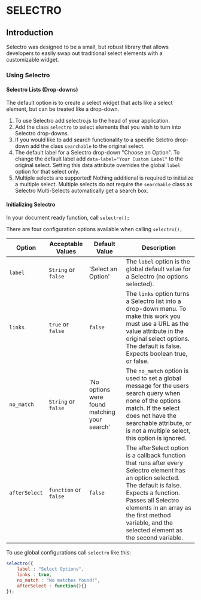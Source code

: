 SELECTRO
========

Introduction
------------

Selectro was designed to be a small, but robust library that allows developers to easily swap out traditional select elements with a customizable widget.
 
### Using Selectro

#### Selectro Lists (Drop-downs)

The default option is to create a select widget that acts like a select element, but can be treated like a drop-down.

1. To use Selectro add selectro.js to the head of your application.
2. Add the class `selectro` to select elements that you wish to turn into Selectro drop-downs.
3. If you would like to add search functionality to a specific Selctro drop-down add the class `searchable` to the original select.
4. The default label for a Selectro drop-down "Choose an Option". To change the default label add `data-label="Your Custom Label"` to the original select. Setting this data attribute overrides the global `label` option for that select only.
5. Multiple selects are supported! Nothing additional is required to initialize a multiple select. Multiple selects do not require the `searchable` class as Selectro Multi-Selects automatically get a search box.

#### Initializing Selectro

In your document ready function, call `selectro();`

There are four configuration options available when calling `selectro();`

| Option | Acceptable Values | Default Value | Description |
| ------ | ----------------- | --------------| ----------- |
| `label` | `String` or `false` | 'Select an Option' | The `label` option is the global default value for a Selectro (no options selected). |
| `links` | `true` or `false` | `false` | The `links` option turns a Selectro list into a drop-down menu. To make this work you must use a URL as the value attribute in the original select options. The default is false. Expects boolean true, or false. |
| `no_match` | `String` or `false` | 'No options were found matching your search' | The `no_match` option is used to set a global message for the users search query when none of the options match. If the select does not have the searchable attribute, or is not a multiple select, this option is ignored. |
| `afterSelect` | `function` or `false` | `false` | The afterSelect option is a callback function that runs after every Selectro element has an option selected. The default is false. Expects a function. Passes all Selectro elements in an array as the first method variable, and the selected element as the second variable. |

To use global configurations call `selectro` like this:

```javascript
selectro({
    label : "Select Options",
    links : true,
    no_match : "No matches found!",
    afterSelect : function(){}
});
```